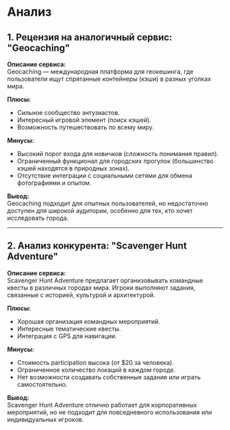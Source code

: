 # Анализ

## 1. **Рецензия на аналогичный сервис: "Geocaching"**

**Описание сервиса:**  
Geocaching — международная платформа для геокешинга, где пользователи ищут спрятанные контейнеры (кэши) в разных уголках мира.

**Плюсы:**  
- Сильное сообщество энтузиастов.  
- Интересный игровой элемент (поиск кэшей).  
- Возможность путешествовать по всему миру.  

**Минусы:**  
- Высокий порог входа для новичков (сложность понимания правил).  
- Ограниченный функционал для городских прогулок (большинство кэшей находятся в природных зонах).  
- Отсутствие интеграции с социальными сетями для обмена фотографиями и опытом.  

**Вывод:**  
Geocaching подходит для опытных пользователей, но недостаточно доступен для широкой аудитории, особенно для тех, кто хочет исследовать города.

---

## 2. **Анализ конкурента: "Scavenger Hunt Adventure"**

**Описание сервиса:**  
Scavenger Hunt Adventure предлагает организовывать командные квесты в различных городах мира. Игроки выполняют задания, связанные с историей, культурой и архитектурой.

**Плюсы:**  
- Хорошая организация командных мероприятий.  
- Интересные тематические квесты.  
- Интеграция с GPS для навигации.  

**Минусы:**  
- Стоимость participation высока (от $20 за человека).  
- Ограниченное количество локаций в каждом городе.  
- Нет возможности создавать собственные задания или играть самостоятельно.  

**Вывод:**  
Scavenger Hunt Adventure отлично работает для корпоративных мероприятий, но не подходит для повседневного использования или индивидуальных игроков.

